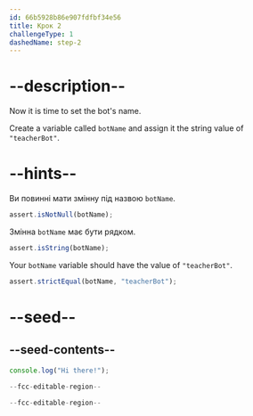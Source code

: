 ```yaml
---
id: 66b5928b86e907fdfbf34e56
title: Крок 2
challengeType: 1
dashedName: step-2
---
```


# --description--

Now it is time to set the bot's name.

Create a variable called `botName` and assign it the string value of `"teacherBot"`.

# --hints--

Ви повинні мати змінну під назвою `botName`.

```js
assert.isNotNull(botName);
```

Змінна `botName` має бути рядком.

```js
assert.isString(botName);
```

Your `botName` variable should have the value of `"teacherBot"`.

```js
assert.strictEqual(botName, "teacherBot");
```

# --seed--

## --seed-contents--

```js
console.log("Hi there!");

--fcc-editable-region--

--fcc-editable-region--
```
